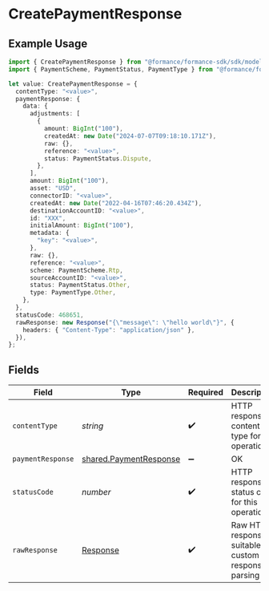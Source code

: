 # CreatePaymentResponse

## Example Usage

```typescript
import { CreatePaymentResponse } from "@formance/formance-sdk/sdk/models/operations";
import { PaymentScheme, PaymentStatus, PaymentType } from "@formance/formance-sdk/sdk/models/shared";

let value: CreatePaymentResponse = {
  contentType: "<value>",
  paymentResponse: {
    data: {
      adjustments: [
        {
          amount: BigInt("100"),
          createdAt: new Date("2024-07-07T09:18:10.171Z"),
          raw: {},
          reference: "<value>",
          status: PaymentStatus.Dispute,
        },
      ],
      amount: BigInt("100"),
      asset: "USD",
      connectorID: "<value>",
      createdAt: new Date("2022-04-16T07:46:20.434Z"),
      destinationAccountID: "<value>",
      id: "XXX",
      initialAmount: BigInt("100"),
      metadata: {
        "key": "<value>",
      },
      raw: {},
      reference: "<value>",
      scheme: PaymentScheme.Rtp,
      sourceAccountID: "<value>",
      status: PaymentStatus.Other,
      type: PaymentType.Other,
    },
  },
  statusCode: 468651,
  rawResponse: new Response("{\"message\": \"hello world\"}", {
    headers: { "Content-Type": "application/json" },
  }),
};
```

## Fields

| Field                                                                   | Type                                                                    | Required                                                                | Description                                                             |
| ----------------------------------------------------------------------- | ----------------------------------------------------------------------- | ----------------------------------------------------------------------- | ----------------------------------------------------------------------- |
| `contentType`                                                           | *string*                                                                | :heavy_check_mark:                                                      | HTTP response content type for this operation                           |
| `paymentResponse`                                                       | [shared.PaymentResponse](../../../sdk/models/shared/paymentresponse.md) | :heavy_minus_sign:                                                      | OK                                                                      |
| `statusCode`                                                            | *number*                                                                | :heavy_check_mark:                                                      | HTTP response status code for this operation                            |
| `rawResponse`                                                           | [Response](https://developer.mozilla.org/en-US/docs/Web/API/Response)   | :heavy_check_mark:                                                      | Raw HTTP response; suitable for custom response parsing                 |